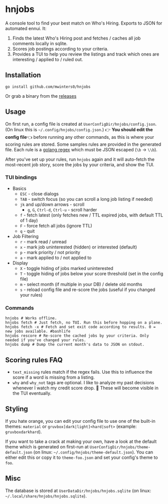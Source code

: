 # hnjobs
A console tool to find your best match on Who's Hiring.  Exports to JSON for automated ennui. It:
1. Finds the latest Who's Hiring post and fetches / caches all job comments locally in sqlite.
2. Scores job postings according to your criteria.
3. Provides a TUI to help you review the listings and track which ones are interesting / applied to / ruled out.

## Installation
```shell
go install github.com/mwinters0/hnjobs
```

Or grab a binary from the [releases](https://github.com/mwinters0/hnjobs/releases)

## Usage
On first run, a config file is created at `UserConfigDir/hnjobs/config.json`.  (On linux this is
`~/.config/hnjobs/config.json`.) 👉 **You should edit the config file**👈 before running any other commands, as this is
where your scoring rules are stored.  Some samples rules are provided in the generated file.  Each rule is a
[golang regex](https://pkg.go.dev/regexp/syntax) which must be JSON escaped (`\b` -> `\\b`).

After you've set up your rules, run `hnjobs` again and it will auto-fetch the most-recent job story, score the jobs by
your criteria, and show the TUI.

### TUI bindings
- Basics
  - `ESC` - close dialogs
  - `TAB` - switch focus (so you can scroll a long job listing if needed)
  - `jk` and up/down arrows - scroll
    - `g`, `G`, `Ctrl-d`, `Ctrl-u` - scroll harder 
  - `f` - fetch latest (only fetches new / TTL expired jobs, with default TTL of 1 day)
  - `F` - force fetch all jobs (ignore TTL)
  - `q` - quit
- Job Filtering
  - `r` - mark read / unread
  - `x` - mark job uninterested (hidden) or interested (default)
  - `p` - mark priority / not priority
  - `a` - mark applied to / not applied to
- Display
  - `X` - toggle hiding of jobs marked uninterested
  - `T` - toggle hiding of jobs below your score threshold (set in the config file)
  - `m` - select month (if multiple in your DB) / delete old months
  - `s` - reload config file and re-score the jobs (useful if you changed your rules)

### Commands
```shell
hnjobs # Works offline.
hnjobs fetch # Just fetch, no TUI. Run this before hopping on a plane.
hnjobs fetch -x # Fetch and set exit code according to results. 0 = new jobs available. #bashlife
hnjobs rescore # Re-score the cached jobs by your criteria. Only needed if you've changed your rules.
hnjobs dump # Dump the current month's data to JSON on stdout.
```

## Scoring rules FAQ
- `text_missing` rules match if the regex fails.  Use this to influence the score if a word is missing from a listing.
- `why` and `why_not` tags are optional.  I like to analyze my past decisions whenever I watch my credit score drop. 🤷  These will 
become visible in the TUI eventually.

## Styling
If you hate orange, you can edit your config file to use one of the built-in themes: `material` or
`gruvbox[dark|light]<hard|soft>` (example: `gruvboxdarkhard`).

If you want to take a crack at making your own, have a look at the default theme which is generated on first-run at
`UserConfigDir/hnjobs/theme-default.json` (on linux: `~/.config/hnjobs/theme-default.json`).  You can either edit this
or copy it to `theme-foo.json` and set your config's theme to `foo`.

## Misc
The database is stored at `UserDataDir/hnjobs/hnjobs.sqlite` (on linux: `~/.local/share/hnjobs/hnjobs.sqlite`).  
